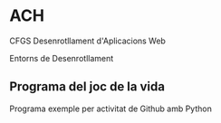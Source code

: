 # ACH

CFGS Desenrotllament d'Aplicacions Web

Entorns de Desenrotllament

## Programa del joc de la vida

Programa exemple per activitat de Github amb Python

